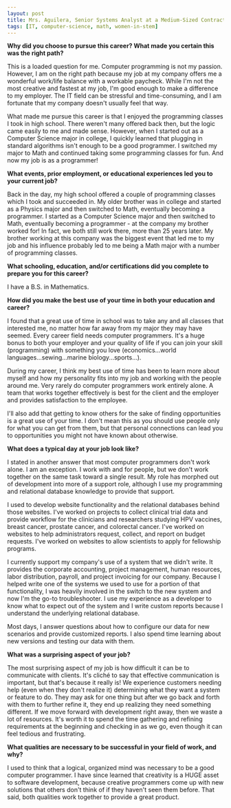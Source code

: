 ```yaml
---
layout: post
title: Mrs. Aguilera, Senior Systems Analyst at a Medium-Sized Contractor
tags: [IT, computer-science, math, women-in-stem]
---
```


**Why did you choose to pursue this career?  What made you certain this was the right path?**

This is a loaded question for me. Computer programming is not my passion.  However, I am on the right path because my job at my company offers me a wonderful work/life balance with a workable paycheck. While I'm not the most creative and fastest at my job, I'm good enough to make a difference to my employer. The IT field can be stressful and time-consuming, and I am fortunate that my company doesn't usually feel that way.

What made me pursue this career is that I enjoyed the programming classes I took in high school. There weren't many offered back then, but the logic came easily to me and made sense.  However, when I started out as a Computer Science major in college, I quickly learned that plugging in standard algorithms isn't enough to be a good programmer.  I switched my major to Math and continued taking some programming classes for fun.  And now my job is as a programmer!

**What events, prior employment, or educational experiences led you to your current job?**

Back in the day, my high school offered a couple of programming classes which I took and succeeded in. My older brother was in college and started as a Physics major and then switched to Math, eventually becoming a programmer.  I started as a Computer Science major and then switched to Math, eventually becoming a programmer - at the company my brother worked for!  In fact, we both still work there, more than 25 years later.  My brother working at this company was the biggest event that led me to my job and his influence probably led to me being a Math major with a number of programming classes.

**What schooling, education, and/or certifications did you complete to prepare you for this career?**

I have a B.S. in Mathematics.  

**How did you make the best use of your time in both your education and career?**

I found that a great use of time in school was to take any and all classes that interested me, no matter how far away from my major they may have seemed.  Every career field needs computer programmers.  It's a huge bonus to both your employer and your quality of life if you can join your skill (programming) with something you love (economics...world languages...sewing...marine biology...sports...).

During my career, I think my best use of time has been to learn more about myself and how my personality fits into my job and working with the people around me. Very rarely do computer programmers work entirely alone.  A team that works together effectively is best for the client and the employer and provides satisfaction to the employee.

I'll also add that getting to know others for the sake of finding opportunities is a great use of your time. I don't mean this as you should use people only for what you can get from them, but that personal connections can lead you to opportunities you might not have known about otherwise.

**What does a typical day at your job look like?**

I stated in another answer that most computer programmers don't work alone. I am an exception. I work with and for people, but we don't work together on the same task toward a single result.  My role has morphed out of development into more of a support role, although I use my programming and relational database knowledge to provide that support. 

I used to develop website functionality and the relational databases behind those websites.  I've worked on projects to collect clinical trial data and provide workflow for the clinicians and researchers studying HPV vaccines, breast cancer, prostate cancer, and colorectal cancer.  I've worked on websites to help administrators request, collect, and report on budget requests. I've worked on websites to allow scientists to apply for fellowship programs.

I currently support my company's use of a system that we didn't write.  It provides the corporate accounting, project management, human resources, labor distribution, payroll, and project invoicing for our company.  Because I helped write one of the systems we used to use for a portion of that functionality, I was heavily involved in the switch to the new system and now I'm the go-to troubleshooter.  I use my experience as a developer to know what to expect out of the system and I write custom reports because I understand the underlying relational database.  

Most days, I answer questions about how to configure our data for new scenarios and provide customized reports. I also spend time learning about new versions and testing our data with them.

**What was a surprising aspect of your job?**

The most surprising aspect of my job is how difficult it can be to communicate with clients. It's cliché to say that effective communication is important, but that's because it really is!  We experience customers needing help (even when they don't realize it) determining what they want a system or feature to do.  They may ask for one thing but after we go back and forth with them to further refine it, they end up realizing they need something different. If we move forward with development right away, then we waste a lot of resources.  It's worth it to spend the time gathering and refining requirements at the beginning and checking in as we go, even though it can feel tedious and frustrating.  

**What qualities are necessary to be successful in your field of work, and why?**

I used to think that a logical, organized mind was necessary to be a good computer programmer.  I have since learned that creativity is a HUGE asset to software development, because creative programmers come up with new solutions that others don't think of if they haven't seen them before.  That said, both qualities work together to provide a great product.
